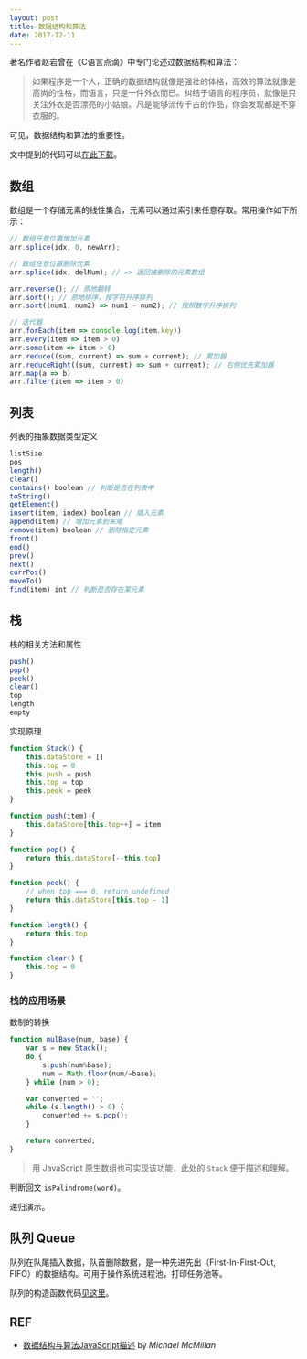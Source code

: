 ```yaml
---
layout: post
title: 数据结构和算法
date: 2017-12-11
---
```


著名作者赵岩曾在《C语言点滴》中专门论述过数据结构和算法：

> 如果程序是一个人，正确的数据结构就像是强壮的体格，高效的算法就像是高尚的性格，而语言，只是一件外衣而已。纠结于语言的程序员，就像是只关注外衣是否漂亮的小姑娘。凡是能够流传千古的作品，你会发现都是不穿衣服的。

可见，数据结构和算法的重要性。

文中提到的代码可以[在此下载][code]。

## 数组

数组是一个存储元素的线性集合，元素可以通过索引来任意存取。常用操作如下所示：

```js
// 数组任意位置增加元素
arr.splice(idx, 0, newArr);

// 数组任意位置删除元素
arr.splice(idx, delNum); // => 返回被删除的元素数组

arr.reverse(); // 原地翻转
arr.sort(); // 原地排序，按字符升序排列
arr.sort((num1, num2) => num1 - num2); // 按照数字升序排列

// 迭代器
arr.forEach(item => console.log(item.key))
arr.every(item => item > 0)
arr.some(item => item > 0)
arr.reduce((sum, current) => sum + current); // 累加器
arr.reduceRight((sum, current) => sum + current); // 右侧优先累加器
arr.map(a => b)
arr.filter(item => item > 0)
```

## 列表

列表的抽象数据类型定义

```javascript
listSize
pos
length()
clear()
contains() boolean // 判断是否在列表中
toString()
getElement()
insert(item, index) boolean // 插入元素
append(item) // 增加元素到末尾
remove(item) boolean // 删除指定元素
front()
end()
prev()
next()
currPos()
moveTo()
find(item) int // 判断是否存在某元素
```

## 栈

栈的相关方法和属性

```javascript
push()
pop()
peek()
clear()
top
length
empty
```

实现原理

```js
function Stack() {
    this.dataStore = []
    this.top = 0
    this.push = push
    this.top = top
    this.peek = peek
}

function push(item) {
    this.dataStore[this.top++] = item
}

function pop() {
    return this.dataStore[--this.top]
}

function peek() {
    // when top === 0, return undefined
    return this.dataStore[this.top - 1]
}

function length() {
    return this.top
}

function clear() {
    this.top = 0
}
```

### 栈的应用场景

数制的转换

```javascript
function mulBase(num, base) {
    var s = new Stack();
    do {
        s.push(num%base);
        num = Math.floor(num/=base);
    } while (num > 0);

    var converted = '';
    while (s.length() > 0) {
        converted += s.pop();
    }

    return converted;
}
```

> 用 JavaScript 原生数组也可实现该功能，此处的 `Stack` 便于描述和理解。

判断回文 `isPalindrome(word)`。

递归演示。

## 队列 Queue

队列在队尾插入数据，队首删除数据，是一种先进先出（First-In-First-Out, FIFO）的数据结构。可用于操作系统进程池，打印任务池等。

队列的构造函数代码[见这里][queue-code]。

## REF

- [数据结构与算法JavaScript描述][data-structure-javascript] by *Michael McMillan*

[data-structure-javascript]: https://book.douban.com/subject/25945449/
[code]: https://github.com/liuzhuan/data-structure-algorithm-code
[queue-code]: https://github.com/liuzhuan/data-structure-algorithm-code/blob/master/queue/Queue.js